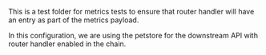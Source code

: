 This is a test folder for metrics tests to ensure that router handler will have an entry as part of the metrics payload.

In this configuration, we are using the petstore for the downstream API with router handler enabled in the chain. 

